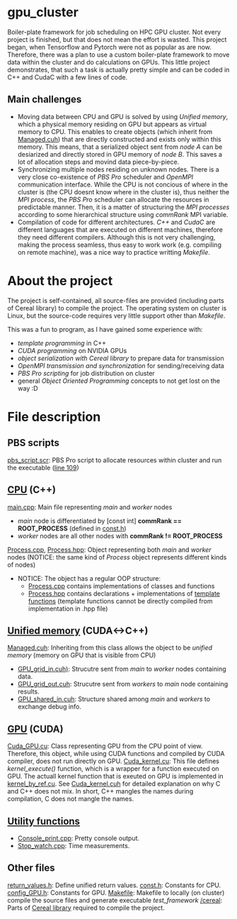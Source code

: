 # gpu_cluster
Boiler-plate framework for job scheduling on HPC GPU cluster. Not every project is finished, but that does not mean the effort is wasted. This project began, when Tensorflow and Pytorch were not as popular as are now. Therefore, there was a plan to use a custom boiler-plate framework to move data within the cluster and do calculations on GPUs. This little project demonstrates, that such a task is actually pretty simple and can be coded in C++ and CudaC with a few lines of code.

## Main challenges
  - Moving data between CPU and GPU is solved by using _Unified memory_, which a physical memory residing on GPU but appears as virtual memory to CPU. This enables to create objects (which inherit from [Managed.cuh](./gpu_cluster/source_code/Data_objects/Managed.cuh)) that are directly constructed and exists only within this memory. This means, that a serialized object sent from _node A_ can be desiarized and directly stored in GPU memory of _node B_. This saves a lot of allocation steps and movind data piece-by-piece.
  - Synchronizing multiple nodes residing on unknown nodes. There is a very close co-existence of _PBS Pro_ scheduler and _OpenMPI_ communication interface. While the CPU is not concious of where in the cluster is (the CPU doesnt know where in the cluster is), thus neither the _MPI process_, the _PBS Pro_ scheduler can allocate the resources in predictable manner. Then, it is a matter of structuring the _MPI processes_ according to some hierarchical structure using _commRank_ MPI variable.
  - Compilation of code for different architectures. _C++_ and _CudaC_ are different languages that are executed on different machines, therefore they need different compilers. Although this is not very challenging, making the process seamless, thus easy to work work (e.g. compiling on remote machine), was a nice way to practice writting _Makefile_.

# About the project
The project is self-contained, all source-files are provided (including parts of Cereal library) to compile the project. The operating system on cluster is Linux, but the source-code requires very little support other than _Makefile_. 

This was a fun to program, as I have gained some experience with:
  - _template programming_ in C++
  - _CUDA programming_ on NVIDIA GPUs
  - _object serialization with Cereal library_ to prepare data for transmission
  - _OpenMPI transmission and synchronization_ for sending/receiving data
  - _PBS Pro scripting_ for job distribution on cluster
  - general _Object Oriented Programming_ concepts to not get lost on the way :D

# File description
## PBS scripts
[pbs_script.scr](./gpu_cluster/pbs_script.scr): PBS Pro script to allocate resources within cluster and run the executable ([line 109](https://github.com/martin-garaj/gpu_cluster/blob/fcde60d0c0ebed684a9ed1386eee799844226eda/pbs_script.scr#L109))

## [CPU](./gpu_cluster/source_code/) (C++)
[main.cpp](./gpu_cluster/source_code/main.cpp): Main file representing _main_ and _worker_ nodes
  - _main_ node is differentiated by [const int] **commRank == ROOT_PROCESS** (defined in [const.h](./gpu_cluster/source_code/const.h))
  - _worker_ nodes are all other nodes with **commRank != ROOT_PROCESS** 
  
[Process.cpp](./gpu_cluster/source_code/Process.cpp), [Process.hpp](./gpu_cluster/source_code/Process.hpp): Object representing both _main_ and _worker_ nodes (NOTICE: the same kind of _Process_ object represents different kinds of nodes)
  - NOTICE: The object has a regular OOP structure:
    - [Process.cpp](./gpu_cluster/source_code/Process.cpp) contains implementations of classes and functions 
    - [Process.hpp](./gpu_cluster/source_code/Process.hpp) contains declarations + implementations of [template functions](https://github.com/martin-garaj/gpu_cluster/blob/45a0ebc99051b16a3dbca8e8fcef00032a10187a/source_code/Process.hpp#L114) (template functions cannot be directly compiled from implementation in .hpp file)


## [Unified memory](./gpu_cluster/source_code/Data_objects/) (CUDA<->C++)
[Managed.cuh](./gpu_cluster/source_code/Data_objects/Managed.cuh): Inheriting from this class allows the object to be _unified memory_ (memory on GPU that is visible from CPU)
  - [GPU_grid_in.cuh)](./gpu_cluster/source_code/Data_objects/GPU_grid_in.cuh): Strucutre sent from _main_ to _worker_ nodes containing data.
  - [GPU_grid_out.cuh](./gpu_cluster/source_code/Data_objects/GPU_grid_out.cuh): Strucutre sent from _workers_ to _main_ node containing results.
  - [GPU_shared_in.cuh](./gpu_cluster/source_code/Data_objects/GPU_shared_in.cuh): Structure shared among _main_ and _workers_ to exchange debug info.


## [GPU](./gpu_cluster/source_code/Cuda/) (CUDA)
[Cuda_GPU.cu](./gpu_cluster/source_code/Cuda/Cuda_GPU.cu): Class representing GPU from the CPU point of view. Therefore, this object, while using CUDA functions and compiled by CUDA compiler, does not run directly on GPU. 
[Cuda_kernel.cu](./gpu_cluster/source_code/Cuda/Cuda_kernel.cu): This file defines _kernel_execute()_ function, which is a wrapper for a function executed on GPU. The actuall kernel function that is exeuted on GPU is implemented in [kernel_by_ref.cu](./gpu_cluster/source_code/Cuda/kernel_by_ref.cu). See [Cuda_kernel.cuh](./gpu_cluster/source_code/Cuda/Cuda_kernel.cuh) for detailed explanation on why C and C++ does not mix. In short, C++ mangles the names during compilation, C does not mangle the names.

## [Utility functions](./gpu_cluster/source_code/Utility/)
  - [Console_print.cpp](./gpu_cluster/source_code/Utility/Console_print.cpp): Pretty console output.
  - [Stop_watch.cpp](gpu_cluster/source_code/Utility/Stop_watch.cpp): Time measurements.
 
## Other files
[return_values.h](./gpu_cluster/source_code/Utility/return_values.h): Define unified return values.
[const.h](./gpu_cluster/source_code/const.h): Constants for CPU.
[config_GPU.h](./gpu_cluster/source_code/config_GPU.h): Constants for GPU.
[Makefile](./gpu_cluster/source_code/Makefile): Makefile to locally (on cluster) compile the source files and generate executable _test\_framework_
[/cereal](./gpu_cluster/source_code/cereal/): Parts of [Cereal library](https://uscilab.github.io/cereal/) required to compile the project.


